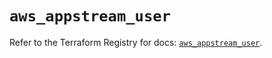 # `aws_appstream_user`

Refer to the Terraform Registry for docs: [`aws_appstream_user`](https://registry.terraform.io/providers/hashicorp/aws/5.63.1/docs/resources/appstream_user).
